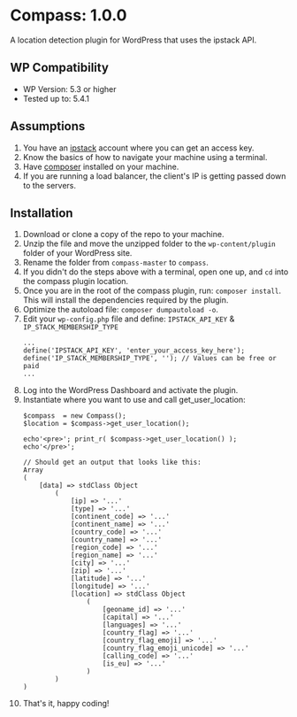 # Compass: 1.0.0
A location detection plugin for WordPress that uses the ipstack API.

## WP Compatibility
* WP Version: 5.3 or higher
* Tested up to: 5.4.1

## Assumptions
1. You have an [ipstack](https://ipstack.com/) account where you can get an access key.
1. Know the basics of how to navigate your machine using a terminal.
1. Have [composer](https://getcomposer.org/) installed on your machine.
1. If you are running a load balancer, the client's IP is getting passed down to the servers.

## Installation
1. Download or clone a copy of the repo to your machine.
1. Unzip the file and move the unzipped folder to the `wp-content/plugin` folder of your WordPress site.
1. Rename the folder from `compass-master` to `compass`. 
1. If you didn't do the steps above with a terminal, open one up, and `cd` into the compass plugin location.
1. Once you are in the root of the compass plugin, run: `composer install`. This will install the dependencies required by the plugin.
1. Optimize the autoload file: `composer dumpautoload -o`.
1. Edit your `wp-config.php` file and define: `IPSTACK_API_KEY` & `IP_STACK_MEMBERSHIP_TYPE`
    ```
    ...
    define('IPSTACK_API_KEY', 'enter_your_access_key_here');
    define('IP_STACK_MEMBERSHIP_TYPE', ''); // Values can be free or paid
    ...
    ```
1. Log into the WordPress Dashboard and activate the plugin.
1. Instantiate where you want to use and call get_user_location:
    ```
    $compass  = new Compass();
    $location = $compass->get_user_location();

    echo'<pre>'; print_r( $compass->get_user_location() ); echo'</pre>';

    // Should get an output that looks like this:
    Array
    (
        [data] => stdClass Object
            (
                [ip] => '...'
                [type] => '...'
                [continent_code] => '...' 
                [continent_name] => '...' 
                [country_code] => '...' 
                [country_name] => '...' 
                [region_code] => '...' 
                [region_name] => '...' 
                [city] => '...' 
                [zip] => '...' 
                [latitude] => '...' 
                [longitude] => '...' 
                [location] => stdClass Object
                    (
                        [geoname_id] => '...' 
                        [capital] => '...' 
                        [languages] => '...' 
                        [country_flag] => '...' 
                        [country_flag_emoji] => '...' 
                        [country_flag_emoji_unicode] => '...' 
                        [calling_code] => '...' 
                        [is_eu] => '...' 
                    )
            )
    )
    ```
1. That's it, happy coding!
